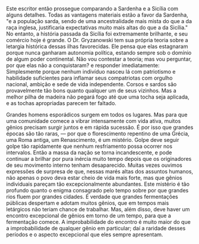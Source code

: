 Este escritor então prossegue comparando a Sardenha e a Sicília com alguns detalhes. Todas as vantagens materiais estão a favor da Sardenha, "e a população sarda, sendo de uma ancestralidade mais mista do que a da raça inglesa, justificaria expectativas muito mais altas do que a da Sicília." No entanto, a história passada da Sicília foi extremamente brilhante, e seu comércio hoje é grande. O Dr. Gryzanowski tem sua própria teoria sobre a letargia histórica dessas ilhas favorecidas. Ele pensa que elas estagnaram porque nunca ganharam autonomia política, estando sempre sob o domínio de algum poder continental. Não vou contestar a teoria; mas vou perguntar, por que elas não a conquistaram? e responder imediatamente: Simplesmente porque nenhum indivíduo nasceu lá com patriotismo e habilidade suficientes para inflamar seus compatriotas com orgulho nacional, ambição e sede de vida independente. Corsos e sardos são provavelmente tão bons quanto qualquer um de seus vizinhos. Mas a melhor pilha de madeira não pegará fogo até que uma tocha seja aplicada, e as tochas apropriadas parecem ter faltado.

Grandes homens esporádicos surgem em todos os lugares. Mas para que uma comunidade comece a vibrar intensamente com vida ativa, muitos gênios precisam surgir juntos e em rápida sucessão. É por isso que grandes épocas são tão raras, — por que o florescimento repentino de uma Grécia, uma Roma antiga, um Renascimento, é um mistério. Golpe deve seguir golpe tão rapidamente que nenhum resfriamento possa ocorrer nos intervalos. Então a massa da nação se torna incandescente, e pode continuar a brilhar por pura inércia muito tempo depois que os originadores de seu movimento interno tenham desaparecido. Muitas vezes ouvimos expressões de surpresa de que, nessas marés altas dos assuntos humanos, não apenas o povo deva estar cheio de vida mais forte, mas que gênios individuais pareçam tão excepcionalmente abundantes. Este mistério é tão profundo quanto o enigma consagrado pelo tempo sobre por que grandes rios fluem por grandes cidades. É verdade que grandes fermentações públicas despertam e adotam muitos gênios, que em tempos mais letárgicos não teriam chance de trabalhar. Mas, além disso, deve haver um encontro excepcional de gênios em torno de um tempo, para que a fermentação comece. A improbabilidade do encontro é muito maior do que a improbabilidade de qualquer gênio em particular; daí a raridade desses períodos e o aspecto excepcional que eles sempre apresentam.